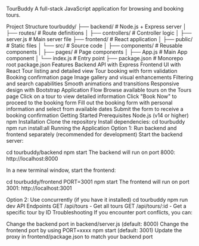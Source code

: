 TourBuddy
A full-stack JavaScript application for browsing and booking tours.

Project Structure
tourbuddy/
├── backend/             # Node.js + Express server
│   ├── routes/          # Route definitions
│   ├── controllers/     # Controller logic
│   ├── server.js        # Main server file
├── frontend/            # React application
│   ├── public/          # Static files
│   └── src/             # Source code
│       ├── components/  # Reusable components
│       ├── pages/       # Page components
│       ├── App.js       # Main App component
│       └── index.js     # Entry point
├── package.json         # Monorepo root package.json
Features
Backend API with Express
Frontend UI with React
Tour listing and detailed view
Tour booking with form validation
Booking confirmation page
Image gallery and visual enhancements
Filtering and search capabilities
Smooth animations and transitions
Responsive design with Bootstrap
Application Flow
Browse available tours on the Tours page
Click on a tour to view detailed information
Click "Book Now" to proceed to the booking form
Fill out the booking form with personal information and select from available dates
Submit the form to receive a booking confirmation
Getting Started
Prerequisites
Node.js (v14 or higher)
npm
Installation
Clone the repository
Install dependencies:
cd tourbuddy
npm run install:all
Running the Application
Option 1: Run backend and frontend separately (recommended for development)
Start the backend server:

cd tourbuddy/backend
npm start
The backend will run on port 8000: http://localhost:8000

In a new terminal window, start the frontend:

cd tourbuddy/frontend
PORT=3001 npm start
The frontend will run on port 3001: http://localhost:3001

Option 2: Use concurrently (if you have it installed)
cd tourbuddy
npm run dev
API Endpoints
GET /api/tours - Get all tours
GET /api/tours/:id - Get a specific tour by ID
Troubleshooting
If you encounter port conflicts, you can:

Change the backend port in backend/server.js (default: 8000)
Change the frontend port by using PORT=xxxx npm start (default: 3001)
Update the proxy in frontend/package.json to match your backend port
